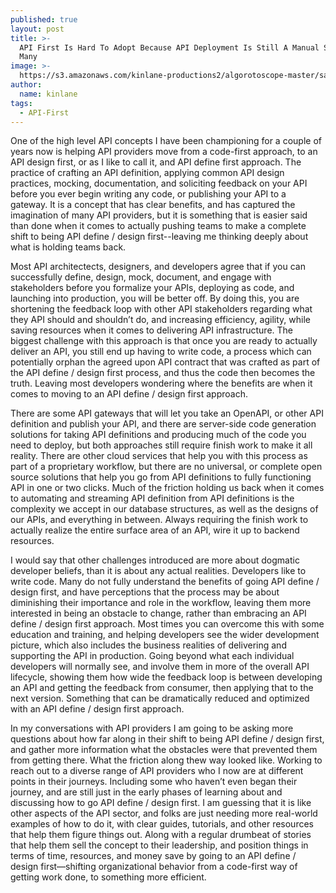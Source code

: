 ```yaml
---
published: true
layout: post
title: >-
  API First Is Hard To Adopt Because API Deployment Is Still A Manual Step For
  Many
image: >-
  https://s3.amazonaws.com/kinlane-productions2/algorotoscope-master/sand-hand-sand-hand-internet-numbers.jpg
author:
  name: kinlane
tags:
  - API-First
---
```

One of the high level API concepts I have been championing for a couple of years now is helping API providers move from a code-first approach, to an API design first, or as I like to call it, and API define first approach. The practice of crafting an API definition, applying common API design practices, mocking, documentation, and soliciting feedback on your API before you ever begin writing any code, or publishing your API to a gateway. It is a concept that has clear benefits, and has captured the imagination of many API providers, but it is something that is easier said than done when it comes to actually pushing teams to make a complete shift to being API define / design first--leaving me thinking deeply about what is holding teams back.  
  
Most API architectects, designers, and developers agree that if you can successfully define, design, mock, document, and engage with stakeholders before you formalize your APIs, deploying as code, and launching into production, you will be better off. By doing this, you are shortening the feedback loop with other API stakeholders regarding what they API should and shouldn’t do, and increasing efficiency, agility, while saving resources when it comes to delivering API infrastructure. The biggest challenge with this approach is that once you are ready to actually deliver an API, you still end up having to write code, a process which can potentially orphan the agreed upon API contract that was crafted as part of the API define / design first process, and thus the code then becomes the truth. Leaving most developers wondering where the benefits are when it comes to moving to an API define / design first approach.  
  
There are some API gateways that will let you take an OpenAPI, or other API definition and publish your API, and there are server-side code generation solutions for taking API definitions and producing much of the code you need to deploy, but both approaches still require finish work to make it all reality. There are other cloud services that help you with this process as part of a proprietary workflow, but there are no universal, or complete open source solutions that help you go from API definitions to fully functioning API in one or two clicks. Much of the friction holding us back when it comes to automating and streaming API definition from API definitions is the complexity we accept in our database structures, as well as the designs of our APIs, and everything in between. Always requiring the finish work to actually realize the entire surface area of an API, wire it up to backend resources.  
  
I would say that other challenges introduced are more about dogmatic developer beliefs, than it is about any actual realities. Developers like to write code. Many do not fully understand the benefits of going API define / design first, and have perceptions that the process may be about diminishing their importance and role in the workflow, leaving them more interested in being an obstacle to change, rather than embracing an API define / design first approach. Most times you can overcome this with some education and training, and helping developers see the wider development picture, which also includes the business realities of delivering and supporting the API in production. Going beyond what each individual developers will normally see, and involve them in more of the overall API lifecycle, showing them how wide the feedback loop is between developing an API and getting the feedback from consumer, then applying that to the next version. Something that can be dramatically reduced and optimized with an API define / design first approach.  
  
In my conversations with API providers I am going to be asking more questions about how far along in their shift to being API define / design first, and gather more information what the obstacles were that prevented them from getting there. What the friction along thew way looked like. Working to reach out to a diverse range of API providers who I now are at different points in their journeys. Including some who haven’t even began their journey, and are still just in the early phases of learning about and discussing how to go API define / design first. I am guessing that it is like other aspects of the API sector, and folks are just needing more real-world examples of how to do it, with clear guides, tutorials, and other resources that help them figure things out. Along with a regular drumbeat of stories that help them sell the concept to their leadership, and position things in terms of time, resources, and money save by going to an API define / design first—shifting organizational behavior from a code-first way of getting work done, to something more efficient.